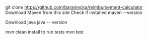 
git clone https://github.com/baraniecka/reimbursement-calculator
Download Maven from this site 
Check if installed
maven --version 

Download java 
java -- version

mvn clean install
to run tests
mvn test 
